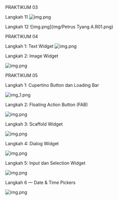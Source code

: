 PRAKTIKUM 03

Langkah 11
![img.png](img/img1.png)

Langkah 12
![img.png](img/Petrus Tyang A.R01.png)

PRAKTIKUM 04

Langkah 1: Text Widget
![img.png](img/img2.png)

Langkah 2: Image Widget

![img.png](img/img3.png)

PRAKTIKUM 05

Langkah 1: Cupertino Button dan Loading Bar

![img_1.png](img/img_4.png)

Langkah 2: Floating Action Button (FAB)

![img.png](img/img5.png)

Langkah 3: Scaffold Widget

![img.png](img/img6.png)

Langkah 4: Dialog Widget

![img.png](img/img7.png)

Langkah 5: Input dan Selection Widget

![img.png](img/img8.png)

Langkah 6 — Date & Time Pickers

![img.png](img/img9.png)
